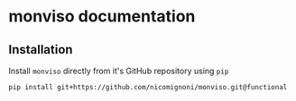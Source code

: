# monviso documentation

## Installation

Install `monviso` directly from it's GitHub repository using `pip`
```bash
pip install git+https://github.com/nicomignoni/monviso.git@functional
```

